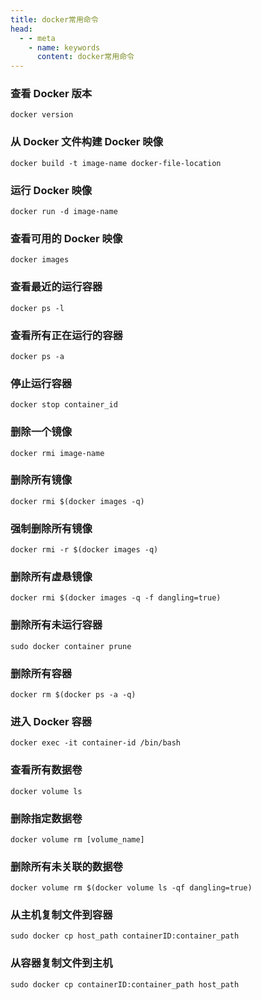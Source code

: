 ```yaml
---
title: docker常用命令
head:
  - - meta
    - name: keywords
      content: docker常用命令
---
```

### 查看 Docker 版本
```docker version```  

### 从 Docker 文件构建 Docker 映像
```docker build -t image-name docker-file-location```

### 运行 Docker 映像
```docker run -d image-name```

### 查看可用的 Docker 映像
```docker images```

### 查看最近的运行容器
```docker ps -l```

### 查看所有正在运行的容器
```docker ps -a```

### 停止运行容器
```docker stop container_id```

### 删除一个镜像
```docker rmi image-name```

### 删除所有镜像
```docker rmi $(docker images -q)```

### 强制删除所有镜像
```docker rmi -r $(docker images -q)```

### 删除所有虚悬镜像
```docker rmi $(docker images -q -f dangling=true)```  

### 删除所有未运行容器
```sudo docker container prune```

### 删除所有容器
```docker rm $(docker ps -a -q)```

### 进入 Docker 容器
```docker exec -it container-id /bin/bash```

### 查看所有数据卷
```docker volume ls```

### 删除指定数据卷
```docker volume rm [volume_name]```

### 删除所有未关联的数据卷
```docker volume rm $(docker volume ls -qf dangling=true)```

### 从主机复制文件到容器
```sudo docker cp host_path containerID:container_path```

### 从容器复制文件到主机
```sudo docker cp containerID:container_path host_path```



